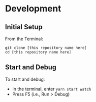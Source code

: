 # Development

## Initial Setup

From the Terminal:

  ```
  git clone [this repository name here]
  cd [this repository name here]
  ```

## Start and Debug

To start and debug:

- In the terminal, enter 
  `yarn start watch`        
- Press F5 (i.e., Run > Debug)